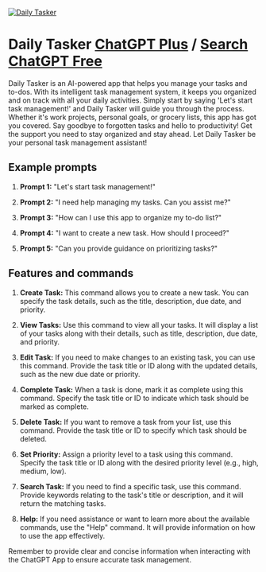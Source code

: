 
[![Daily Tasker](https://files.oaiusercontent.com/file-TyzBN2TkrzY30OJYjzAoyZkE?se=2123-10-16T13%3A48%3A28Z&sp=r&sv=2021-08-06&sr=b&rscc=max-age%3D31536000%2C%20immutable&rscd=attachment%3B%20filename%3DDALL%25C2%25B7E%25202023-11-09%252022.44.47%2520-%2520Create%2520an%2520anime-themed%2520icon%2520depicting%2520a%2520cute%2520AI%2520character%2520with%2520large%252C%2520friendly%2520eyes%2520and%2520a%2520warm%2520smile.%2520The%2520character%2520is%2520surrounded%2520by%2520holographic%2520displ.png&sig=/V7vlO2MxgEpyJhHiAsF%2BnvePgGBfIN%2BIrsriup0pP4%3D)](https://chat.openai.com/g/g-EEGhXG6hm-daily-tasker)

# Daily Tasker [ChatGPT Plus](https://chat.openai.com/g/g-EEGhXG6hm-daily-tasker) / [Search ChatGPT Free](https://gptcall.net/index.html#/?search=Daily%20Tasker)

Daily Tasker is an AI-powered app that helps you manage your tasks and to-dos. With its intelligent task management system, it keeps you organized and on track with all your daily activities. Simply start by saying 'Let's start task management!' and Daily Tasker will guide you through the process. Whether it's work projects, personal goals, or grocery lists, this app has got you covered. Say goodbye to forgotten tasks and hello to productivity! Get the support you need to stay organized and stay ahead. Let Daily Tasker be your personal task management assistant!

## Example prompts

1. **Prompt 1:** "Let's start task management!"

2. **Prompt 2:** "I need help managing my tasks. Can you assist me?"

3. **Prompt 3:** "How can I use this app to organize my to-do list?"

4. **Prompt 4:** "I want to create a new task. How should I proceed?"

5. **Prompt 5:** "Can you provide guidance on prioritizing tasks?"

## Features and commands

1. **Create Task:** This command allows you to create a new task. You can specify the task details, such as the title, description, due date, and priority.

2. **View Tasks:** Use this command to view all your tasks. It will display a list of your tasks along with their details, such as title, description, due date, and priority.

3. **Edit Task:** If you need to make changes to an existing task, you can use this command. Provide the task title or ID along with the updated details, such as the new due date or priority.

4. **Complete Task:** When a task is done, mark it as complete using this command. Specify the task title or ID to indicate which task should be marked as complete.

5. **Delete Task:** If you want to remove a task from your list, use this command. Provide the task title or ID to specify which task should be deleted.

6. **Set Priority:** Assign a priority level to a task using this command. Specify the task title or ID along with the desired priority level (e.g., high, medium, low).

7. **Search Task:** If you need to find a specific task, use this command. Provide keywords relating to the task's title or description, and it will return the matching tasks.

8. **Help:** If you need assistance or want to learn more about the available commands, use the "Help" command. It will provide information on how to use the app effectively.

Remember to provide clear and concise information when interacting with the ChatGPT App to ensure accurate task management.


